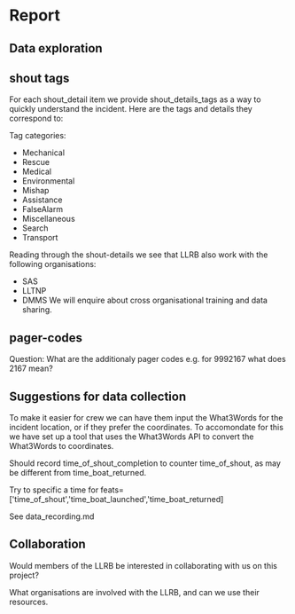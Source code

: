 # Report

## Data exploration

## shout tags

For each shout_detail item we provide shout_details_tags as a way to quickly understand the incident. Here are the tags and details they correspond to:

Tag categories:
- Mechanical
- Rescue
- Medical
- Environmental
- Mishap
- Assistance
- FalseAlarm
- Miscellaneous
- Search
- Transport

Reading through the shout-details we see that LLRB also work with the following organisations:
- SAS
- LLTNP
- DMMS
We will enquire about cross organisational training and data sharing.

## pager-codes

Question: What are the additionaly pager codes e.g. for 9992167 what does 2167 mean?

## Suggestions for data collection

To make it easier for crew we can have them input the What3Words for the incident location, or if they prefer the coordinates. To accomondate for this we have set up a tool that uses the What3Words API to convert the What3Words to coordinates. 

Should record time_of_shout_completion to counter time_of_shout, as may be different from time_boat_returned.

Try to specific a time for feats=['time_of_shout','time_boat_launched','time_boat_returned]

See data_recording.md

## Collaboration

Would members of the LLRB be interested in collaborating with us on this project?

What organisations are involved with the LLRB, and can we use their resources.
